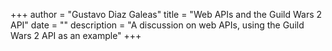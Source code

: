 +++
author = "Gustavo Diaz Galeas"
title = "Web APIs and the Guild Wars 2 API"
date = ""
description = "A discussion on web APIs, using the Guild Wars 2 API as an example"
+++

